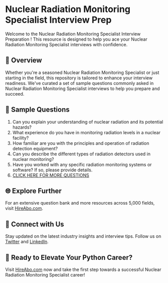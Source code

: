 # Nuclear Radiation Monitoring Specialist Interview Prep

Welcome to the Nuclear Radiation Monitoring Specialist Interview Preparation ! This resource is designed to help you ace your Nuclear Radiation Monitoring Specialist interviews with confidence.

## 🚀 Overview

Whether you're a seasoned Nuclear Radiation Monitoring Specialist or just starting in the field, this repository is tailored to enhance your interview readiness. We've curated a set of sample questions commonly asked in Nuclear Radiation Monitoring Specialist interviews to help you prepare and succeed.

## 📝 Sample Questions

1. Can you explain your understanding of nuclear radiation and its potential hazards?
2. What experience do you have in monitoring radiation levels in a nuclear facility?
3. How familiar are you with the principles and operation of radiation detection equipment?
4. Can you describe the different types of radiation detectors used in nuclear monitoring?
5. Have you worked with any specific radiation monitoring systems or software? If so, please provide details.
6. [CLICK HERE FOR MORE QUESTIONS](https://hireabo.com/job/20_3_40/Nuclear%20Radiation%20Monitoring%20Specialist)

## 🌐 Explore Further

For an extensive question bank and more resources across 5,000 fields, visit [HireAbo.com](https://www.hireabo.com).

## 📱 Connect with Us

Stay updated on the latest industry insights and interview tips. Follow us on [Twitter](https://twitter.com/hireabo) and [LinkedIn](https://www.linkedin.com/in/hire-abo-3609972a8/).

## 🚀 Ready to Elevate Your Python Career?

Visit [HireAbo.com](https://www.hireabo.com) now and take the first step towards a successful Nuclear Radiation Monitoring Specialist career!
